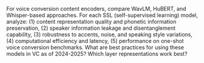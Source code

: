 For voice conversion content encoders, compare WavLM, HuBERT, and Whisper-based approaches. For each SSL (self-supervised learning) model, analyze: (1) content representation quality and phonetic information preservation, (2) speaker information leakage and disentanglement capability, (3) robustness to accents, noise, and speaking style variations, (4) computational efficiency and latency, (5) performance on one-shot voice conversion benchmarks. What are best practices for using these models in VC as of 2024-2025? Which layer representations work best?